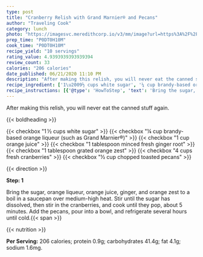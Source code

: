 ```yaml
---
type: post
title: "Cranberry Relish with Grand Marnier® and Pecans"
author: "Traveling Cook"
category: lunch
photo: "https://imagesvc.meredithcorp.io/v3/mm/image?url=https%3A%2F%2Fimages.media-allrecipes.com%2Fuserphotos%2F568552.jpg"
prep_time: "P0DT0H10M"
cook_time: "P0DT0H10M"
recipe_yield: "10 servings"
rating_value: 4.9393939393939394
review_count: 33
calories: "206 calories"
date_published: 06/21/2020 11:10 PM
description: "After making this relish, you will never eat the canned stuff again."
recipe_ingredient: ['1\u2009½ cups white sugar', '¼ cup brandy-based orange liqueur (such as Grand Marnier®)', '1 cup orange juice', '1 tablespoon minced fresh ginger root', '1 tablespoon grated orange zest', '4 cups fresh cranberries', '½ cup chopped toasted pecans']
recipe_instructions: [{'@type': 'HowToStep', 'text': 'Bring the sugar, orange liqueur, orange juice, ginger, and orange zest to a boil in a saucepan over medium-high heat. Stir until the sugar has dissolved, then stir in the cranberries, and cook until they pop, about 5 minutes. Add the pecans, pour into a bowl, and refrigerate several hours until cold.\n'}]
---
```


After making this relish, you will never eat the canned stuff again. 

{{< boldheading >}}

{{< checkbox "1 ½ cups white sugar" >}}
{{< checkbox "¼ cup brandy-based orange liqueur (such as Grand Marnier®)" >}}
{{< checkbox "1 cup orange juice" >}}
{{< checkbox "1 tablespoon minced fresh ginger root" >}}
{{< checkbox "1 tablespoon grated orange zest" >}}
{{< checkbox "4 cups fresh cranberries" >}}
{{< checkbox "½ cup chopped toasted pecans" >}}


{{< direction >}}

**Step: 1**

Bring the sugar, orange liqueur, orange juice, ginger, and orange zest to a boil in a saucepan over medium-high heat. Stir until the sugar has dissolved, then stir in the cranberries, and cook until they pop, about 5 minutes. Add the pecans, pour into a bowl, and refrigerate several hours until cold.{{< span >}}

{{< nutrition >}}

**Per Serving:** 206 calories; protein 0.9g; carbohydrates 41.4g; fat 4.1g; sodium 1.6mg.